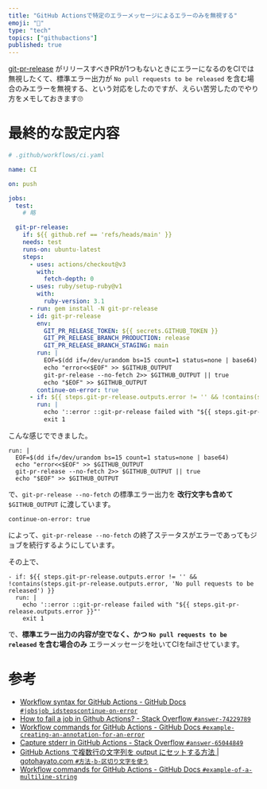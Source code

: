 ```yaml
---
title: "GitHub Actionsで特定のエラーメッセージによるエラーのみを無視する"
emoji: "🎡"
type: "tech"
topics: ["githubactions"]
published: true
---
```


[git-pr-release](https://github.com/x-motemen/git-pr-release) がリリースすべきPRが1つもないときにエラーになるのをCIでは無視したくて、標準エラー出力が `No pull requests to be released` を含む場合のみエラーを無視する、という対応をしたのですが、えらい苦労したのでやり方をメモしておきます🙄

# 最終的な設定内容

```yaml
# .github/workflows/ci.yaml

name: CI

on: push

jobs:
  test:
    # 略

  git-pr-release:
    if: ${{ github.ref == 'refs/heads/main' }}
    needs: test
    runs-on: ubuntu-latest
    steps:
      - uses: actions/checkout@v3
        with:
          fetch-depth: 0
      - uses: ruby/setup-ruby@v1
        with:
          ruby-version: 3.1
      - run: gem install -N git-pr-release
      - id: git-pr-release
        env:
          GIT_PR_RELEASE_TOKEN: ${{ secrets.GITHUB_TOKEN }}
          GIT_PR_RELEASE_BRANCH_PRODUCTION: release
          GIT_PR_RELEASE_BRANCH_STAGING: main
        run: |
          EOF=$(dd if=/dev/urandom bs=15 count=1 status=none | base64)
          echo "error<<$EOF" >> $GITHUB_OUTPUT
          git-pr-release --no-fetch 2>> $GITHUB_OUTPUT || true
          echo "$EOF" >> $GITHUB_OUTPUT
        continue-on-error: true
      - if: ${{ steps.git-pr-release.outputs.error != '' && !contains(steps.git-pr-release.outputs.error, 'No pull requests to be released') }}
        run: |
          echo '::error ::git-pr-release failed with "${{ steps.git-pr-release.outputs.error }}"'
          exit 1
```

こんな感じでできました。

```
run: |
  EOF=$(dd if=/dev/urandom bs=15 count=1 status=none | base64)
  echo "error<<$EOF" >> $GITHUB_OUTPUT
  git-pr-release --no-fetch 2>> $GITHUB_OUTPUT || true
  echo "$EOF" >> $GITHUB_OUTPUT
```

で、`git-pr-release --no-fetch` の標準エラー出力を **改行文字も含めて** `$GITHUB_OUTPUT` に渡しています。

```
continue-on-error: true
```

によって、`git-pr-release --no-fetch` の終了ステータスがエラーであってもジョブを続行するようにしています。

その上で、

```
- if: ${{ steps.git-pr-release.outputs.error != '' && !contains(steps.git-pr-release.outputs.error, 'No pull requests to be released') }}
  run: |
    echo '::error ::git-pr-release failed with "${{ steps.git-pr-release.outputs.error }}"'
    exit 1
```

で、**標準エラー出力の内容が空でなく、かつ `No pull requests to be released` を含む場合のみ** エラーメッセージを吐いてCIをfailさせています。

# 参考

* [Workflow syntax for GitHub Actions - GitHub Docs `#jobsjob_idstepscontinue-on-error`](https://docs.github.com/en/actions/using-workflows/workflow-syntax-for-github-actions#jobsjob_idstepscontinue-on-error)
* [How to fail a job in Github Actions? - Stack Overflow `#answer-74229789`](https://stackoverflow.com/questions/57903836/how-to-fail-a-job-in-github-actions#answer-74229789)
* [Workflow commands for GitHub Actions - GitHub Docs `#example-creating-an-annotation-for-an-error`](https://docs.github.com/en/actions/using-workflows/workflow-commands-for-github-actions#example-creating-an-annotation-for-an-error)
* [Capture stderr in GitHub Actions - Stack Overflow `#answer-65044849`](https://stackoverflow.com/questions/65033969/capture-stderr-in-github-actions#answer-65044849)
* [GitHub Actions で複数行の文字列を output にセットする方法 | gotohayato.com `#方法-b-区切り文字を使う`](https://gotohayato.com/content/558/#%E6%96%B9%E6%B3%95-b-%E5%8C%BA%E5%88%87%E3%82%8A%E6%96%87%E5%AD%97%E3%82%92%E4%BD%BF%E3%81%86)
* [Workflow commands for GitHub Actions - GitHub Docs `#example-of-a-multiline-string`](https://docs.github.com/en/actions/using-workflows/workflow-commands-for-github-actions#example-of-a-multiline-string)
